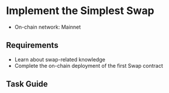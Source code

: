 # Implement the Simplest Swap
- On-chain network: Mainnet

## Requirements
- Learn about swap-related knowledge
- Complete the on-chain deployment of the first Swap contract

## Task Guide